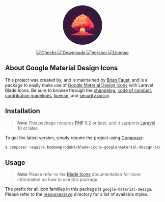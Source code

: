 <p align="center">
    <a href="https://bombenprodukt.com" target="_blank">
        <img src="https://raw.githubusercontent.com/BombenProdukt/assets/main/logo-text.svg" width="128" alt="BombenProdukt Logo" />
    </a>
</p>

<p align="center">
    <a href="https://github.com/faustbrian/blade-icons-google-material-design-icons/actions">
        <img src="https://badge.sh/github/check-runs/BombenProdukt/blade-icons-google-material-design-icons" alt="Checks" />
    </a>
    <a href="https://packagist.org/packages/bombenprodukt/blade-icons-google-material-design-icons">
        <img src="https://badge.sh/packagist/downloads/BombenProdukt/blade-icons-google-material-design-icons" alt="Downloads" />
    </a>
    <a href="https://packagist.org/packages/bombenprodukt/blade-icons-google-material-design-icons">
        <img src="https://badge.sh/packagist/version/BombenProdukt/blade-icons-google-material-design-icons" alt="Version" />
    </a>
    <a href="https://packagist.org/packages/bombenprodukt/blade-icons-google-material-design-icons">
        <img src="https://badge.sh/packagist/license/BombenProdukt/blade-icons-google-material-design-icons" alt="License" />
    </a>
</p>

## About Google Material Design Icons

This project was created by, and is maintained by [Brian Faust](https://github.com/faustbrian), and is a package to easily make use of [Google Material Design Icons](https://github.com/google/material-design-icons) with Laravel Blade Icons. Be sure to browse through the [changelog](CHANGELOG.md), [code of conduct](.github/CODE_OF_CONDUCT.md), [contribution guidelines](.github/CONTRIBUTING.md), [license](LICENSE), and [security policy](.github/SECURITY.md).

## Installation

> **Note**
> This package requires [PHP](https://www.php.net/) 8.2 or later, and it supports [Laravel](https://laravel.com/) 10 or later.

To get the latest version, simply require the project using [Composer](https://getcomposer.org/):

```bash
$ composer require bombenprodukt/blade-icons-google-material-design-icons
```

## Usage

> **Note**
> Please refer to the [Blade Icons](https://github.com/faustbrian/blade-icons) documentation for more information on how to use this package.

The prefix for all icon families in this package is `google-material-design`. Please refer to the [resources/svg](/resources/svg) directory for a list of available styles.
